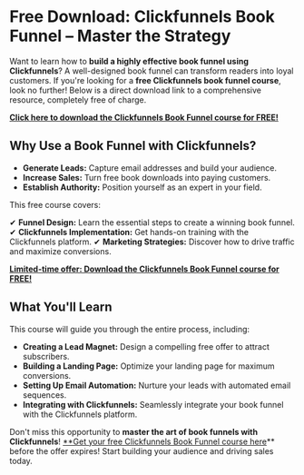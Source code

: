 # Free Download: Clickfunnels Book Funnel – Master the Strategy

Want to learn how to **build a highly effective book funnel using Clickfunnels**? A well-designed book funnel can transform readers into loyal customers. If you're looking for a **free Clickfunnels book funnel course**, look no further! Below is a direct download link to a comprehensive resource, completely free of charge.

[**Click here to download the Clickfunnels Book Funnel course for FREE!**](https://udemywork.com/clickfunnels-book-funnel)

## Why Use a Book Funnel with Clickfunnels?

*   **Generate Leads:** Capture email addresses and build your audience.
*   **Increase Sales:** Turn free book downloads into paying customers.
*   **Establish Authority:** Position yourself as an expert in your field.

This free course covers:

✔ **Funnel Design:** Learn the essential steps to create a winning book funnel.
✔ **Clickfunnels Implementation:** Get hands-on training with the Clickfunnels platform.
✔ **Marketing Strategies:** Discover how to drive traffic and maximize conversions.

[**Limited-time offer: Download the Clickfunnels Book Funnel course for FREE!**](https://udemywork.com/clickfunnels-book-funnel)

## What You'll Learn

This course will guide you through the entire process, including:

*   **Creating a Lead Magnet:** Design a compelling free offer to attract subscribers.
*   **Building a Landing Page:** Optimize your landing page for maximum conversions.
*   **Setting Up Email Automation:** Nurture your leads with automated email sequences.
*   **Integrating with Clickfunnels:** Seamlessly integrate your book funnel with the Clickfunnels platform.

Don't miss this opportunity to **master the art of book funnels with Clickfunnels**!
[**Get your free Clickfunnels Book Funnel course here](https://udemywork.com/clickfunnels-book-funnel)** before the offer expires! Start building your audience and driving sales today.
